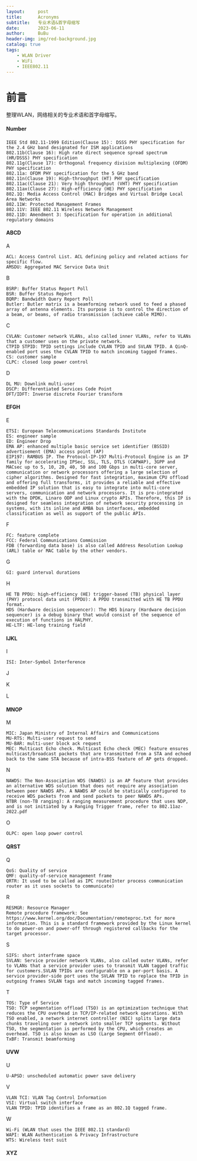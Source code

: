 ```yaml
---
layout:     post
title:      Acronyms
subtitle:   专业术语&首字母缩写
date:       2023-06-11
author:     BuBu
header-img: img/red-background.jpg
catalog: true
tags:
    - WLAN Driver
    - WiFi
    - IEEE802.11
---
```

# 前言

整理WLAN，网络相关的专业术语和首字母缩写。

#### Number
	IEEE Std 802.11-1999 Edition(Clause 15)： DSSS PHY specification for the 2.4 GHz band designated for ISM applications  
	802.11b(Clause 16): High rate direct sequence spread spectrum (HR/DSSS) PHY specification  
	802.11g(Clause 17): Orthogonal frequency division multiplexing (OFDM) PHY specification
	802.11a: OFDM PHY specification for the 5 GHz band
	802.11n(Clause 19): High-throughput (HT) PHY specification
	802.11ac(Clause 21): Very high throughput (VHT) PHY specification
	802.11ax(Clause 27): High-efficiency (HE) PHY specification
	802.1Q: Media Access Control (MAC) Bridges and Virtual Bridge Local Area Networks  
	802.11W: Protected Management Frames  
	802.11V: IEEE 802.11 Wireless Network Management  
	802.11D: Amendment 3: Specification for operation in additional regulatory domains  

#### ABCD
A

	ACL: Access Control List. ACL defining policy and related actions for specific flow.  
	AMSDU: Aggregated MAC Service Data Unit  

B  

	BSRP: Buffer Status Report Poll  
	BSR: Buffer Status Report   
	BQRP: Bandwidth Query Report Poll  
	Butler: Butler matrix is a beamforming network used to feed a phased array of antenna elements. Its purpose is to control the direction of a beam, or beams, of radio transmission (achieve cable MIMO).  

C

	CVLAN: Customer network VLANs, also called inner VLANs, refer to VLANs that a customer uses on the private network.
	CTPID STPID: TPID settings include CVLAN TPID and SVLAN TPID. A QinQ-enabled port uses the CVLAN TPID to match incoming tagged frames.  
	CS: customer sample  
	CLPC: closed loop power control   

D

	DL MU: Downlink multi-user  
	DSCP: Differentiated Services Code Point   
	DFT/IDFT: Inverse discrete Fourier transform





#### EFGH
E

	ETSI: European Telecommunications Standards Institute  
	ES: engineer sample  
	ED: Engineer Drop  
	EMA AP: enhanced multiple basic service set identifier (BSSID) advertisement (EMA) access point (AP)    
	EIP197: RAMBUS IP. The Protocol-IP-197 Multi-Protocol Engine is an IP family for accelerating IPSec, SSL, TLS, DTLS (CAPWAP), 3GPP and MACsec up to 5, 10, 20, 40, 50 and 100 Gbps in multi-core server, communication or network processors offering a large selection of cipher algorithms. Designed for fast integration, maximum CPU offload and offering full transforms, it provides a reliable and effective embedded IP solution that is easy to integrate into multi-core servers, communication and network processors. It is pre-integrated with the DPDK, Linaro ODP and Linux crypto APIs. Therefore, this IP is designed for seamless integration of network security processing in systems, with its inline and AMBA bus interfaces, embedded classification as well as support of the public APIs.  
	


F

	FC: feature complete  
	FCC: Federal Communications Commission  
	FDB (forwarding data base) is also called Address Resolution Lookup (ARL) table or MAC table by the other vendors.  

G

	GI: guard interval durations

H
 	
	HE TB PPDU: high-efficiency (HE) trigger-based (TB) physical layer (PHY) protocol data unit (PPDU): A PPDU transmitted with HE TB PPDU format.   
	HDS (Hardware decision sequencer): The HDS binary (Hardware decision sequencer) is a debug binary that would consist of the sequence of execution of functions in HALPHY.   
	HE-LTF: HE-long training field

#### IJKL
I

	ISI: Inter-Symbol Interference 

J

K

L

#### MNOP
M

	MIC: Japan Ministry of Internal Affairs and Communications  
	MU-RTS: Multi-user request to send  
	MU-BAR: multi-user block ack request  
	MEC: Multicast Echo check. Multicast Echo check (MEC) feature ensures multicast/broadcast packets that are transmitted from a STA and echoed back to the same STA because of intra-BSS feature of AP gets dropped.

N

	NAWDS: The Non-Association WDS (NAWDS) is an AP feature that provides an alternative WDS solution that does not require any association between peer NAWDS APs. A NAWDS AP could be statically configured to receive WDS packets from and send packets to peer NAWDS APs. 
	NTBR (non-TB ranging): A ranging measurement procedure that uses NDP, and is not initiated by a Ranging Trigger frame, refer to 802.11az-2022.pdf 

O

	OLPC: open loop power control  


#### QRST
Q

	QoS: Quality of service  
	QMF: quality-of-service management frame  
	QRTR: It used to be called as IPC route(Inter process communication router as it uses sockets to communicate)  

R

	RESMGR: Resource Manager  
	Remote procedure framework: See https://www.kernel.org/doc/Documentation/remoteproc.txt for more information. This is a standard framework provided by the Linux kernel to do power-on and power-off through registered callbacks for the target processor.  

S

	SIFS: short interframe space  
	SVLAN: Service provider network VLANs, also called outer VLANs, refer to VLANs that a service provider uses to transmit VLAN tagged traffic for customers.SVLAN TPIDs are configurable on a per-port basis. A service provider-side port uses the SVLAN TPID to replace the TPID in outgoing frames SVLAN tags and match incoming tagged frames.  

T

	TOS: Type of Service  
	TSO: TCP segmentation offload (TSO) is an optimization technique that reduces the CPU overhead in TCP/IP-related network operations. With TSO enabled, a network internet controller (NIC) splits large data chunks traveling over a network into smaller TCP segments. Without TSO, the segmentation is performed by the CPU, which creates an overhead. TSO is also known as LSO (Large Segment Offload).   
	TxBF: Transmit beamforming  


#### UVW
U

	U-APSD: unscheduled automatic power save delivery  

V

	VLAN TCI: VLAN Tag Control Information  
	VSI: Virtual switch interface  
	VLAN TPID: TPID identifies a frame as an 802.1Q tagged frame.  

W

	Wi-Fi (WLAN that uses the IEEE 802.11 standard)  
	WAPI: WLAN Authentication & Privacy Infrastructure   
	WTS: Wireless test suit


#### XYZ







 









